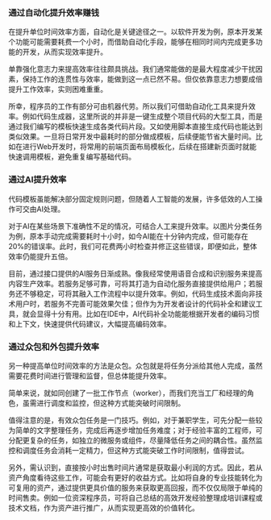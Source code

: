 ### 通过自动化提升效率赚钱

在提升单位时间效率方面，自动化是关键途径之一。以软件开发为例，原本开发某个功能可能需要耗费一个小时，而借助自动化手段，能够在相同时间内完成更多功能的开发，从而实现效率提升。

单靠强化意志力来提高效率往往颇具挑战。我们通常能做的是最大程度减少干扰因素，保持工作的连贯性与效率，能做到这一点已然不易。但仅依靠意志力想要成倍提升工作效率，实则困难重重。

所幸，程序员的工作有部分可由机器代劳。所以我们可借助自动化工具来提升效率。例如代码生成器，这里所说的并非是一键生成整个项目代码的大型工具，而是通过我们编写的模板快速生成各类代码片段。又如使用脚本直接生成代码也能达到类似效果。一旦将日常开发中最耗时的部分做成模板，后续便能节省大量时间。比如在进行Web开发时，将常用的前端页面布局模板化，后续在搭建新页面时就能快速调用模板，避免重复编写基础代码。

### 通过AI提升效率
代码模板虽能解决部分固定规则问题，但随着人工智能的发展，许多低效的人工操作可交由AI处理。

对于AI在某些场景下准确性不足的情况，可结合人工来提升效率。以图片分类任务为例，原本手动完成需要耗时十小时，如今AI能在十分钟内完成，但可能存在20%的错误率。此时，我们可花费两小时检查并修正这些错误，即便如此，整体效率仍能提升五倍。

目前，通过接口提供的AI服务日渐成熟。像我经常使用语音合成和识别服务来提高内容生产效率。若服务足够可靠，可将其打造为自动化服务直接提供给用户；若服务还不够稳定，可将其融入工作流程中以提升效率。例如，代码生成技术面向非技术用户时，若服务不完善可能效果欠佳；但作为为开发者设计的代码补全和建议工具，就会显得十分有用。比如在IDE中，AI代码补全功能能根据开发者的编码习惯和上下文，快速提供代码建议，大幅提高编码效率。

### 通过众包和外包提升效率
另一种提高单位时间效率的方法是众包。众包就是将任务分派给其他人完成，虽然需要花费时间进行管理和监督，但总体能提升效率。

简单来说，就如同创建了一批工作节点（worker），而我们充当工厂和经理的角色，虽需进行调度和监控，但这种方式能突破时间限制。

值得注意的是，有效众包任务是一门技巧。例如，对于兼职学生，可先分配一些较为简单的文字整理任务，完成后再逐步增加任务难度；对于经验丰富的工程师，可分配更复杂的任务，如独立的微服务或组件，尽量降低任务之间的耦合性。虽然监控和调度任务会消耗一定精力，但这种方式能突破工作时间限制，值得尝试。

另外，需认识到，直接按小时出售时间片通常是获取最小利润的方式。因此，若从资产角度看待这些工作，可能会有更好的收益方式。比如将自身的专业技能转化为可复用的资产，通过提供更具价值的服务来获取更高回报，而不仅仅局限于单纯的时间售卖。例如一位资深程序员，可将自己总结的高效开发经验整理成培训课程或技术文档，作为资产进行推广，从而实现更高效的价值转化。